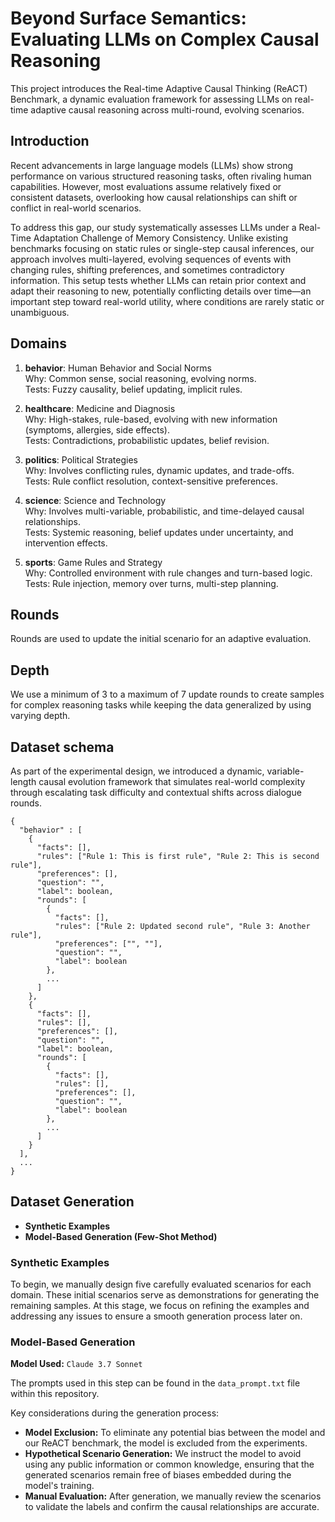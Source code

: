 # Beyond Surface Semantics: <br/>Evaluating LLMs on Complex Causal Reasoning

This project introduces the Real-time Adaptive Causal Thinking (ReACT) Benchmark, a dynamic evaluation framework for assessing LLMs on real-time adaptive causal reasoning across multi-round, evolving scenarios.

## Introduction
Recent advancements in large language models (LLMs) show strong performance on various structured reasoning tasks, often rivaling human capabilities. However, most evaluations assume relatively fixed or consistent datasets, overlooking how causal relationships can shift or conflict in real-world scenarios.

To address this gap, our study systematically assesses LLMs under a Real-Time Adaptation Challenge of Memory Consistency. Unlike existing benchmarks focusing on static rules or single-step causal inferences, our approach involves multi-layered, evolving sequences of events with changing rules, shifting preferences, and sometimes contradictory information. This setup tests whether LLMs can retain prior context and adapt their reasoning to new, potentially conflicting details over time—an important step toward real-world utility, where conditions are rarely static or unambiguous.

## Domains
1. **behavior**: Human Behavior and Social Norms <br/>
Why: Common sense, social reasoning, evolving norms. <br/>
Tests: Fuzzy causality, belief updating, implicit rules.

2. **healthcare**: Medicine and Diagnosis <br/>
Why: High-stakes, rule-based, evolving with new information (symptoms, allergies, side effects). <br/>
Tests: Contradictions, probabilistic updates, belief revision.

3. **politics**: Political Strategies <br/>
Why: Involves conflicting rules, dynamic updates, and trade-offs. <br/>
Tests: Rule conflict resolution, context-sensitive preferences.

4. **science**: Science and Technology <br/>
Why: Involves multi-variable, probabilistic, and time-delayed causal relationships. <br/>
Tests: Systemic reasoning, belief updates under uncertainty, and intervention effects.

5. **sports**: Game Rules and Strategy <br/>
Why: Controlled environment with rule changes and turn-based logic. <br/>
Tests: Rule injection, memory over turns, multi-step planning.

## Rounds
Rounds are used to update the initial scenario for an adaptive evaluation. <br/>

## Depth
We use a minimum of 3 to a maximum of 7 update rounds to create samples for complex reasoning tasks while keeping the data generalized by using varying depth.

## Dataset schema
As part of the experimental design, we introduced a dynamic, variable-length causal evolution framework that simulates real-world complexity through escalating task difficulty and contextual shifts across dialogue rounds.
```
{
  "behavior" : [
    {
      "facts": [],
      "rules": ["Rule 1: This is first rule", "Rule 2: This is second rule"],
      "preferences": [],
      "question": "",
      "label": boolean,
      "rounds": [
        {
          "facts": [],
          "rules": ["Rule 2: Updated second rule", "Rule 3: Another rule"],
          "preferences": ["", ""],
          "question": "",
          "label": boolean
        },
        ...
      ]
    },
    {
      "facts": [],
      "rules": [],
      "preferences": [],
      "question": "",
      "label": boolean,
      "rounds": [
        {
          "facts": [],
          "rules": [],
          "preferences": [],
          "question": "",
          "label": boolean
        },
        ...
      ]
    }
  ],
  ...
}
```

## Dataset Generation

- **Synthetic Examples**
- **Model-Based Generation (Few-Shot Method)**

### Synthetic Examples
To begin, we manually design five carefully evaluated scenarios for each domain. These initial scenarios serve as demonstrations for generating the remaining samples. At this stage, we focus on refining the examples and addressing any issues to ensure a smooth generation process later on.

### Model-Based Generation
**Model Used:** `Claude 3.7 Sonnet`

The prompts used in this step can be found in the `data_prompt.txt` file within this repository.

Key considerations during the generation process:
- **Model Exclusion:** To eliminate any potential bias between the model and our ReACT benchmark, the model is excluded from the experiments.
- **Hypothetical Scenario Generation:** We instruct the model to avoid using any public information or common knowledge, ensuring that the generated scenarios remain free of biases embedded during the model's training.
- **Manual Evaluation:** After generation, we manually review the scenarios to validate the labels and confirm the causal relationships are accurate.